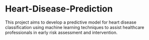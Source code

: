 # Heart-Disease-Prediction
This project aims to develop a predictive model for heart disease classification using machine learning techniques to assist healthcare professionals in early risk assessment and intervention.
